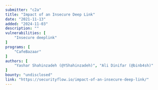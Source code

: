 ```yaml
---
submitter: "c2a"
title: "Impact of an Insecure Deep Link"
date: "2021-11-13"
added: "2024-11-03"
description: ""
vulnerabilities: [
    "Insecure deeplink"
]
programs: [
    "CafeBazaar"
]
authors: [
    "Yashar Shahinzadeh (@YShahinzadeh)", "Аli Dinifаr (@binb4sh)"
]
bounty: "undisclosed"
link: "https://securityflow.io/impact-of-an-insecure-deep-link/"
---
```




